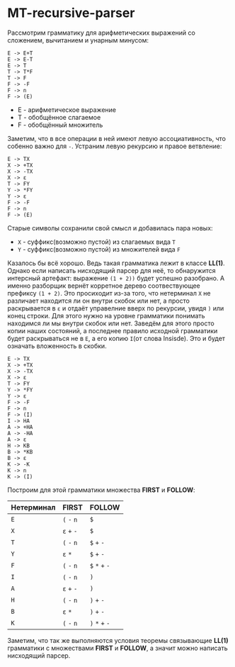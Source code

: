 # MT-recursive-parser

Рассмотрим грамматику для арифметических выражений со сложением, вычитанием и унарным минусом:
```
E -> E+T
E -> E-T
E -> T
T -> T*F
T -> F
F -> -F
F -> n
F -> (E)
```
* E - арифметическое выражение
* Т - обобщённое слагаемое
* F - обобщённый множитель

Заметим, что в все операции в ней имеют левую ассоциативность, что собенно важно для `-`. Устраним левую рекурсию и правое ветвление:
```
E -> TX
X -> +TX
X -> -TX
X -> ε
T -> FY
Y -> *FY
Y -> ε
F -> -F
F -> n
F -> (E)
```

Старые символы сохранили свой смысл и добавилась пара новых:

* `X` - суффикс(возможно пустой) из слагаемых вида `T`
* `Y` - суффикс(возможно пустой) из множителей вида `F`

Казалось бы всё хорошо. Ведь такая грамматика лежит в классе **LL(1)**. Однако если написать нисходящий парсер для неё, то обнаружится интерсный артефакт: выражение `(1 + 2))` будет успешно разобрано. А именно разборщик вернёт корретное дерево соотвествующее префиксу `(1 + 2)`. Это просиходит из-за того, что нетерминал `X` не различает находится ли он внутри скобок или нет, а просто раскрывается в `ε` и отдаёт управелние вверх по рекурсии, увидя `)` или конец строки. Для этого нужно на уровне грамматики понимать находимся ли мы внутри скобок или нет. Заведём для этого просто копии наших состояний, а последнее правило исходной грамматики будет раскрываться не в `E`, а его копию `I`(от слова Insisde). Это и будет означать вложенность в скобки. 

```
E -> TX
X -> +TX
X -> -TX
X -> ε
T -> FY
Y -> *FY
Y -> ε
F -> -F
F -> n
F -> (I)
I -> HA
A -> +HA
A -> -HA
A -> ε
H -> KB
B -> *KB
B -> ε
K -> -K
K -> n
K -> (I)
```



Построим для этой грамматики множества **FIRST** и **FOLLOW**:

| Нетерминал | FIRST       | FOLLOW          |
| ---------- |------------ | ----------------|
| `E`        | `(` `-` `n` | `$`             |
| `X`        | `ε` `+` `-` | `$`             |
| `T`        | `(` `-` `n` | `$` `+` `-`     |
| `Y`        | `ε` `*`     | `$` `+` `-`     |
| `F`        | `(` `-` `n` | `$` `*` `+` `-` |
| `I`        | `(` `-` `n` | `)`             |
| `A`        | `ε` `+` `-` | `)`             |
| `H`        | `(` `-` `n` | `)` `+` `-`     |
| `B`        | `ε` `*`     | `)` `+` `-`     |
| `K`        | `(` `-` `n` | `)` `*` `+` `-` |


Заметим, что так же выполняются условия теоремы связывающие **LL(1)** грамматики с множествами **FIRST** и **FOLLOW**, а значит можно написать нисходящий парсер.
